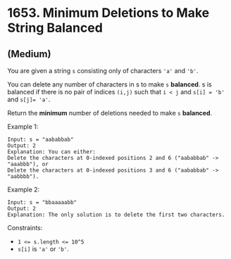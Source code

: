 # 1653. Minimum Deletions to Make String Balanced
## (Medium)

You are given a string `s` consisting only of characters `'a'` and `'b'`​​​​.

You can delete any number of characters in s to make `s` **balanced**. s is balanced if there is no pair of indices `(i,j)` such that `i < j` and `s[i] = 'b'` and `s[j]= 'a'`.

Return the **minimum** number of deletions needed to make `s` **balanced**.

Example 1:

```
Input: s = "aababbab"
Output: 2
Explanation: You can either:
Delete the characters at 0-indexed positions 2 and 6 ("aababbab" -> "aaabbb"), or
Delete the characters at 0-indexed positions 3 and 6 ("aababbab" -> "aabbbb").
```

Example 2:

```
Input: s = "bbaaaaabb"
Output: 2
Explanation: The only solution is to delete the first two characters.
```

Constraints:

- `1 <= s.length <= 10^5`
- `s[i]` is `'a'` or `'b'​`​.